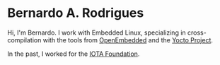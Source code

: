 # Bernardo A. Rodrigues

Hi, I'm Bernardo. I work with Embedded Linux, specializing in cross-compilation with the tools from [OpenEmbedded](http://www.openembedded.org/) and the [Yocto Project](https://www.yoctoproject.org/).

In the past, I worked for the [IOTA Foundation](https://iota.org).
